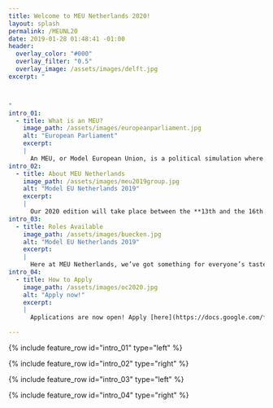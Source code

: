 ```yaml
---
title: Welcome to MEU Netherlands 2020!
layout: splash
permalink: /MEUNL20
date: 2019-01-28 01:48:41 -01:00
header:
  overlay_color: "#000"
  overlay_filter: "0.5"
  overlay_image: /assets/images/delft.jpg
excerpt: "



"
intro_01:
  - title: What is an MEU?
    image_path: /assets/images/europeanparliament.jpg
    alt: "European Parliament"
    excerpt:
    |
      An MEU, or Model European Union, is a political simulation where you get to learn about and simulate the inner workings of the European Union institutions, in particular the European Parliament and the Council of the European Union.
intro_02:
  - title: About MEU Netherlands
    image_path: /assets/images/meu2019group.jpg
    alt: "Model EU Netherlands 2019"
    excerpt:
    |
      Our 2020 edition will take place between the **13th and the 16th of July** in the picturesque city of **Delft**, just 15 minutes away from both The Hague and Rotterdam. During the 4-day simulation, you will have the opportunity to debate two exciting legislative proposals, take part in our evening socials, and meet youngsters from all over Europe and beyond.
intro_03:
  - title: Roles Available
    image_path: /assets/images/buecken.jpg
    alt: "Model EU Netherlands 2019"
    excerpt:
    |
      Here at MEU Netherlands, we’ve got something for everyone’s tastes! Take your pick between four roles: Member of the European Parliament, Minister, Lobbyist, or Journalist. As an MEP or Minister, you will debate and propose amendments to two legislative proposals of the European Commission. As a Lobbyist, you will try to influence legislators and push your interests. Finally, as a Journalist, you will have the opportunity to write articles, interview legislators and lobbyists, and gain an insight into the world of political journalism.
intro_04:
  - title: How to Apply
    image_path: /assets/images/oc2020.jpg
    alt: "Apply now!"
    excerpt:
    |
      Applications are now open! Apply [here](https://docs.google.com/forms/d/e/1FAIpQLSdJgKiN4IN_PWTrB1AxE64DhYx14bQ2ZWfhgGq3Zj7nciTKxA/viewform?usp=sf_link) or read our (application guidelines)[https://drive.google.com/file/d/1JJ1qAEwJVGccDgoTntfzuOkG83DllA2F/view?usp=sharing]. If you want to be the first to know when the open call is launched, follow us on [Facebook](http://facebook.com/meunl) or [Instagram](http://instagram.com/beta_netherlands)!

---
```


{% include feature_row id="intro_01" type="left" %}

{% include feature_row id="intro_02" type="right" %}

{% include feature_row id="intro_03" type="left" %}

{% include feature_row id="intro_04" type="right" %}
